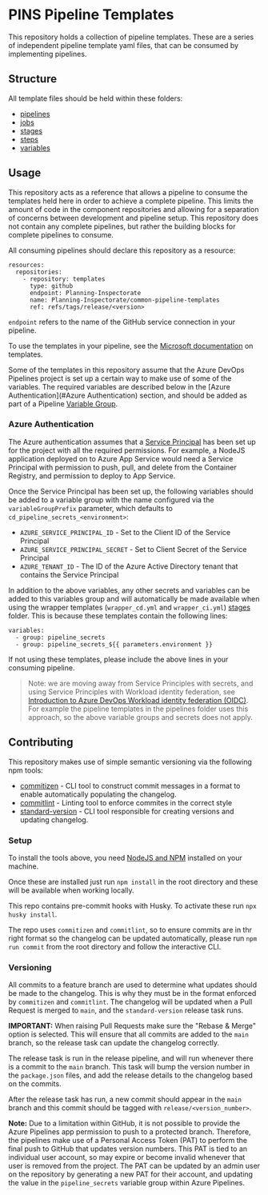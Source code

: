 # PINS Pipeline Templates

This repository holds a collection of pipeline templates. These are a series of independent pipeline template yaml files, that can be consumed by implementing pipelines.

## Structure

All template files should be held within these folders:

- [pipelines](pipelines)
- [jobs](jobs)
- [stages](stages)
- [steps](steps)
- [variables](variables)

## Usage

This repository acts as a reference that allows a pipeline to consume the templates held here in order to achieve a complete pipeline. This limits the amount of code in the component repositories and allowing for a separation of concerns between development and pipeline setup. This repository does not contain any complete pipelines, but rather the building blocks for complete pipelines to consume.

All consuming pipelines should declare this repository as a resource:

```
resources:
  repositories:
    - repository: templates
      type: github
      endpoint: Planning-Inspectorate
      name: Planning-Inspectorate/common-pipeline-templates
      ref: refs/tags/release/<version>
```

`endpoint` refers to the name of the GitHub service connection in your pipeline.

To use the templates in your pipeline, see the [Microsoft documentation](https://docs.microsoft.com/en-us/azure/devops/pipelines/process/templates?view=azure-devops) on templates.

Some of the templates in this repository assume that the Azure DevOps Pipelines project is set up a certain way to make use of some of the variables. The required variables are described below in the [Azure Authentication](#Azure Authentication) section, and should be added as part of a Pipeline [Variable Group](https://docs.microsoft.com/en-us/azure/devops/pipelines/library/variable-groups?view=azure-devops&tabs=yaml).

### Azure Authentication

The Azure authentication assumes that a [Service Principal](https://docs.microsoft.com/en-us/azure/active-directory/develop/app-objects-and-service-principals) has been set up for the project with all the required permissions. For example, a NodeJS application deployed on to Azure App Service would need a Service Principal with permission to push, pull, and delete from the Container Registry, and permission to deploy to App Service.

Once the Service Principal has been set up, the following variables should be added to a variable group with the name configured via the `variableGroupPrefix` parameter, which defaults to `cd_pipeline_secrets_<environment>`:

- `AZURE_SERVICE_PRINCIPAL_ID` - Set to the Client ID of the Service Principal
- `AZURE_SERVICE_PRINCIPAL_SECRET` - Set to Client Secret of the Service Principal
- `AZURE_TENANT_ID` - The ID of the Azure Active Directory tenant that contains the Service Principal

In addition to the above variables, any other secrets and variables can be added to this variables group and will automatically be made available when using the wrapper templates (`wrapper_cd.yml` and `wrapper_ci.yml`) [stages](stages) folder. This is because these templates contain the following lines:

```
variables:
  - group: pipeline_secrets
  - group: pipeline_secrets_${{ parameters.environment }}
```

If not using these templates, please include the above lines in your consuming pipeline.

> Note: we are moving away from Service Principles with secrets, and using Service Principles with Workload identity federation, see [Introduction to Azure DevOps Workload identity federation (OIDC)](https://devblogs.microsoft.com/devops/introduction-to-azure-devops-workload-identity-federation-oidc-with-terraform/). For example the  pipeline templates in the pipelines folder uses this approach, so the above variable groups and secrets does not apply.

## Contributing

This repository makes use of simple semantic versioning via the following npm tools:
- [commitizen](https://github.com/commitizen/cz-cli) - CLI tool to construct commit messages in a format to enable automatically populating the changelog.
- [commitlint](https://github.com/conventional-changelog/commitlint) - Linting tool to enforce commites in the correct style
- [standard-version](https://github.com/conventional-changelog/standard-version) - CLI tool responsible for creating versions and updating changelog.

### Setup

To install the tools above, you need [NodeJS and NPM](https://nodejs.org/en/download/) installed on your machine.

Once these are installed just run `npm install` in the root directory and these will be available when working locally.

This repo contains pre-commit hooks with Husky. To activate these run `npx husky install`.

The repo uses `commitizen` and `commitlint`, so to ensure commits are in thr right format so the changelog can be updated automatically, please run `npm run commit` from the root directory and follow the interactive CLI.

### Versioning 

All commits to a feature branch are used to determine what updates should be made to the changelog. This is why they must be in the format enforced by `commitizen` and `commitlint`. The changelog will be updated when a Pull Request is merged to `main`, and the `standard-version` release task runs.

**IMPORTANT:** When raising Pull Requests make sure the "Rebase & Merge" option is selected. This will ensure that all commits are added to the `main` branch, so the release task can update the changelog correctly.

The release task is run in the release pipeline, and will run whenever there is a commit to the `main` branch. This task will bump the version number in the `package.json` files, and add the release details to the changelog based on the commits.

After the release task has run, a new commit should appear in the `main` branch and this commit should be tagged with `release/<version_number>`.

**Note:** Due to a limitation within GitHub, it is not possible to provide the Azure Pipelines app permission to push to a protected branch. Therefore, the pipelines make use of a Personal Access Token (PAT) to perform the final push to GitHub that updates version numbers. This PAT is tied to an individual user account, so may expire or become invalid whenever that user is removed from the project. The PAT can be updated by an admin user on the repository by generating a new PAT for their account, and updating the value in the `pipeline_secrets` variable group within Azure Pipelines.
